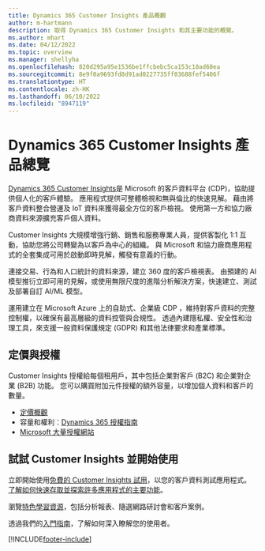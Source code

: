 ```yaml
---
title: Dynamics 365 Customer Insights 產品概觀
author: m-hartmann
description: 取得 Dynamics 365 Customer Insights 和其主要功能的概覽。
ms.author: mhart
ms.date: 04/12/2022
ms.topic: overview
ms.manager: shellyha
ms.openlocfilehash: 820d295a95e1536be1ffcbebc5ca153c10ad60ea
ms.sourcegitcommit: 8e9f0a9693fd8d91ad0227735ff03688fef5406f
ms.translationtype: HT
ms.contentlocale: zh-HK
ms.lasthandoff: 06/10/2022
ms.locfileid: "8947119"
---
```

# <a name="product-overview-for-dynamics-365-customer-insights"></a>Dynamics 365 Customer Insights 產品總覽

[Dynamics 365 Customer Insights](https://dynamics.microsoft.com/ai/customer-insights/)是 Microsoft 的客戶資料平台 (CDP)，協助提供個人化的客戶體驗。 應用程式提供可整體檢視和無與倫比的快速見解。 藉由將客戶資料整合營運及 IoT 資料來獲得最全方位的客戶檢視。 使用第一方和協力廠商資料來源擴充客戶個人資料。 

Customer Insights 大規模增強行銷、銷售和服務專業人員，提供客製化 1:1 互動，協助您將公司轉變為以客戶為中心的組織。 與 Microsoft 和協力廠商應用程式的全套集成可用於啟動即時見解，觸發有意義的行動。

連接交易、行為和人口統計的資料來源，建立 360 度的客戶檢視表。 由預建的 AI 模型推衍立即可用的見解，或使用無限尺度的進階分析解決方案，快速建立、測試及部署自訂 AI/ML 模型。

運用建立在 Microsoft Azure 上的自助式、企業級 CDP ，維持對客戶資料的完整控制權，以確保有最高層級的資料控管與合規性。 透過內建隱私權、安全性和治理工具，來支援一般資料保護規定 (GDPR) 和其他法律要求和產業標準。

## <a name="pricing-and-licensing"></a>定價與授權
Customer Insights 授權給每個租用戶，其中包括企業對客戶 (B2C) 和企業對企業 (B2B) 功能。 您可以購買附加元件授權的額外容量，以增加個人資料和客戶的數量。

- [定價概觀](https://dynamics.microsoft.com/ai/customer-insights/pricing/)
- 容量和權利：[Dynamics 365 授權指南](https://go.microsoft.com/fwlink/?LinkId=866544)
- [Microsoft 大量授權網站](https://www.microsoft.com/licensing/how-to-buy/how-to-buy)

## <a name="try-customer-insights-and-get-started"></a>試試 Customer Insights 並開始使用

立即開始使用[免費的 Customer Insights 試用](https://signup.microsoft.com/create-account/signup?SKU=036c2481-aa8a-47cd-ab43-324f0c157c2d&ali=1&RU=https:%2F%2Fhome.ci.ai.dynamics.com%2Fstart%2Ftrial&products=036c2481-aa8a-47cd-ab43-324f0c157c2d)，以您的客戶資料測試應用程式。 [了解如何快速存取並探索許多應用程式的主要功能](trial-signup.md)。 

瀏覽[特色學習資源](https://dynamics.microsoft.com/ai/customer-insights/resources/)，包括分析報表、隨選網路研討會和客戶案例。

透過我們的[入門指南](get-started.md)，了解如何深入瞭解您的使用者。

[!INCLUDE[footer-include](includes/footer-banner.md)]
